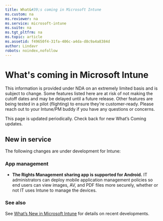 ```yaml
---
title: What&#39;s coming in Microsoft Intune
ms.custom: na
ms.reviewer: na
ms.service: microsoft-intune
ms.suite: na
ms.tgt_pltfrm: na
ms.topic: article
ms.assetid: f49650f4-31fa-406c-a4da-d8c9a4a8384d
author: Lindavr
robots: noindex,nofollow
---
```

# What&#39;s coming in Microsoft Intune
This information is provided under NDA on an extremely limited basis and is subject to change. Some features listed here are at risk of not making the cutoff dates and may be delayed until a future release. Other features are being tested in a pilot (flighting) to ensure they're customer-ready. Please reach out to your Intune/PM buddy if you have any questions or concerns.

This page is updated periodically. Check back for new What’s Coming updates.
## New in service
The following changes are under development for Intune: 
### App management

- **The Rights Management sharing app is supported for Android.** IT administrators can deploy mobile application management policies so end users can view images, AV, and PDF files more securely, whether or not IT uses Intune to manage the devices. 

### See also
See [What’s New in Microsoft Intune](https://technet.microsoft.com/library/dn292747.aspx) for  details on recent developments.







